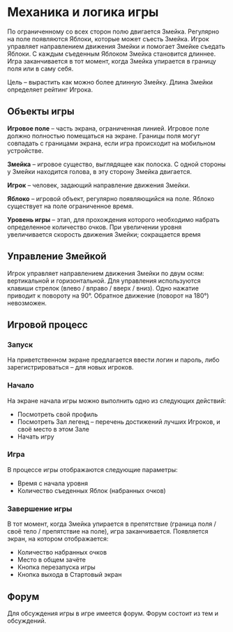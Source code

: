 # Механика и логика игры

По ограниченному со всех сторон полю двигается Змейка. Регулярно на поле появляются Яблоки, которые может съесть Змейка. Игрок управляет направлением движения Змейки и помогает Змейке съедать Яблоки. С каждым съеденным Яблоком Змейка становится длиннее. Игра заканчивается в тот момент, когда Змейка упирается в границу поля или в саму себя.

Цель – вырастить как можно более длинную Змейку. Длина Змейки определяет рейтинг Игрока.

## Объекты игры

**Игровое поле** – часть экрана, ограниченная линией. Игровое поле должно полностью помещаться на экране. Границы поля могут совпадать с границами экрана, если игра происходит на мобильном устройстве.

**Змейка** – игровое существо, выглядящее как полоска. С одной стороны у Змейки находится голова, в эту сторону Змейка двигается.

**Игрок** – человек, задающий направление движения Змейки.

**Яблоко** – игровой объект, регулярно появляющийся на поле. Яблоко существует на поле ограниченное время.

**Уровень игры** – этап, для прохождения которого необходимо набрать определенное количество очков. При увеличении уровня увеличивается скорость движения Змейки; сокращается время 

## Управление Змейкой

Игрок управляет направлением движения Змейки по двум осям: вертикальной и горизонтальной. Для управления используются клавиши стрелок (влево / вправо / вверх / вниз). Одно нажатие приводит к повороту на 90°. Обратное движение (поворот на 180°) невозможен.

## Игровой процесс

### Запуск

На приветственном экране предлагается ввести логин и пароль, либо зарегистрироваться – для новых игроков.

### Начало

На экране начала игры можно выполнить одно из следующих действий:

- Посмотреть свой профиль
- Посмотреть Зал легенд – перечень достижений лучших Игроков, и своё место в этом Зале
- Начать игру

### Игра

В процессе игры отображаются следующие параметры:

- Время с начала уровня
- Количество съеденных Яблок (набранных очков)

### Завершение игры

В тот момент, когда Змейка упирается в препятствие (граница поля / своё тело / препятствие на поле), игра заканчивается. Появляется экран, на котором отображается:

- Количество набранных очков
- Место в общем зачёте
- Кнопка перезапуска игры
- Кнопка выхода в Стартовый экран

## Форум

Для обсуждения игры в игре имеется форум. Форум состоит из тем и обсуждений.
